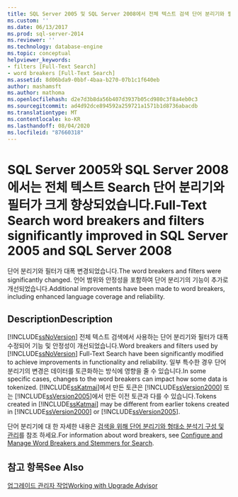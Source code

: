```yaml
---
title: SQL Server 2005 및 SQL Server 2008에서 전체 텍스트 검색 단어 분리기와 필터가 크게 향상 되었습니다. Microsoft Docs
ms.custom: ''
ms.date: 06/13/2017
ms.prod: sql-server-2014
ms.reviewer: ''
ms.technology: database-engine
ms.topic: conceptual
helpviewer_keywords:
- filters [Full-Text Search]
- word breakers [Full-Text Search]
ms.assetid: 8d06bda9-0bbf-4baa-b270-07b1c1f640eb
author: mashamsft
ms.author: mathoma
ms.openlocfilehash: d2e7d3b8da56b407d3937b05cd980c3f8a4eb0c3
ms.sourcegitcommit: ad4d92dce894592a259721a1571b1d8736abacdb
ms.translationtype: MT
ms.contentlocale: ko-KR
ms.lasthandoff: 08/04/2020
ms.locfileid: "87660318"
---
```

# <a name="full-text-search-word-breakers-and-filters-significantly-improved-in-sql-server-2005-and-sql-server-2008"></a><span data-ttu-id="6a226-102">SQL Server 2005와 SQL Server 2008에서는 전체 텍스트 Search 단어 분리기와 필터가 크게 향상되었습니다.</span><span class="sxs-lookup"><span data-stu-id="6a226-102">Full-Text Search word breakers and filters significantly improved in SQL Server 2005 and SQL Server 2008</span></span>
  <span data-ttu-id="6a226-103">단어 분리기와 필터가 대폭 변경되었습니다.</span><span class="sxs-lookup"><span data-stu-id="6a226-103">The word breakers and filters were significantly changed.</span></span> <span data-ttu-id="6a226-104">언어 범위와 안정성을 포함하여 단어 분리기의 기능이 추가로 개선되었습니다.</span><span class="sxs-lookup"><span data-stu-id="6a226-104">Additional improvements have been made to word breakers, including enhanced language coverage and reliability.</span></span>  
  
## <a name="description"></a><span data-ttu-id="6a226-105">Description</span><span class="sxs-lookup"><span data-stu-id="6a226-105">Description</span></span>  
 <span data-ttu-id="6a226-106">[!INCLUDE[ssNoVersion](../../includes/ssnoversion-md.md)] 전체 텍스트 검색에서 사용하는 단어 분리기와 필터가 대폭 수정되어 기능 및 안정성이 개선되었습니다.</span><span class="sxs-lookup"><span data-stu-id="6a226-106">Word breakers and filters used by [!INCLUDE[ssNoVersion](../../includes/ssnoversion-md.md)] Full-Text Search have been significantly modified to achieve improvements in functionality and reliability.</span></span> <span data-ttu-id="6a226-107">일부 특수한 경우 단어 분리기의 변경은 데이터를 토큰화하는 방식에 영향을 줄 수 있습니다.</span><span class="sxs-lookup"><span data-stu-id="6a226-107">In some specific cases, changes to the word breakers can impact how some data is tokenized.</span></span> <span data-ttu-id="6a226-108">[!INCLUDE[ssKatmai](../../includes/sskatmai-md.md)]에서 만든 토큰은 [!INCLUDE[ssVersion2000](../../includes/ssversion2000-md.md)] 또는 [!INCLUDE[ssVersion2005](../../includes/ssversion2005-md.md)]에서 만든 이전 토큰과 다를 수 있습니다.</span><span class="sxs-lookup"><span data-stu-id="6a226-108">Tokens created in [!INCLUDE[ssKatmai](../../includes/sskatmai-md.md)] may be different from earlier tokens created in [!INCLUDE[ssVersion2000](../../includes/ssversion2000-md.md)] or [!INCLUDE[ssVersion2005](../../includes/ssversion2005-md.md)].</span></span>  
  
 <span data-ttu-id="6a226-109">단어 분리기에 대 한 자세한 내용은 [검색을 위해 단어 분리기와 형태소 분석기 구성 및 관리](../../relational-databases/search/configure-and-manage-word-breakers-and-stemmers-for-search.md)를 참조 하세요.</span><span class="sxs-lookup"><span data-stu-id="6a226-109">For information about word breakers, see [Configure and Manage Word Breakers and Stemmers for Search](../../relational-databases/search/configure-and-manage-word-breakers-and-stemmers-for-search.md).</span></span>  
  
## <a name="see-also"></a><span data-ttu-id="6a226-110">참고 항목</span><span class="sxs-lookup"><span data-stu-id="6a226-110">See Also</span></span>  
 [<span data-ttu-id="6a226-111">업그레이드 관리자 작업</span><span class="sxs-lookup"><span data-stu-id="6a226-111">Working with Upgrade Advisor</span></span>](../../../2014/sql-server/install/working-with-upgrade-advisor.md)  
  
  

